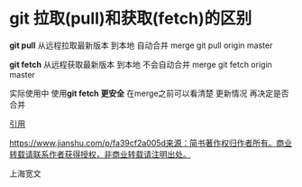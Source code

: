 # git 拉取(pull)和获取(fetch)的区别



**git  pull**   从远程拉取最新版本 到本地  自动合并 merge       git pull origin master

**git  fetch**  从远程获取最新版本 到本地  不会自动合并 merge   git fetch  origin master   

实际使用中  使用**git fetch 更安全**  在merge之前可以看清楚 更新情况  再决定是否合并

[引用](https://blog.csdn.net/u010094934/article/details/52775653)




https://www.jianshu.com/p/fa39cf2a005d来源：简书著作权归作者所有。商业转载请联系作者获得授权，非商业转载请注明出处。





上海宽文